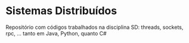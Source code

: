# Sistemas Distribuídos
Repositório com códigos trabalhados na disciplina SD: threads, sockets, rpc, ... tanto em Java, Python, quanto C#
